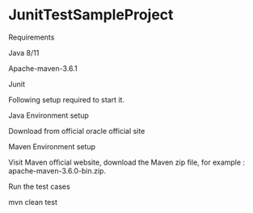 # JunitTestSampleProject


Requirements


Java 8/11

Apache-maven-3.6.1

Junit



Following setup required to start it.

Java Environment setup

Download from official oracle official site

Maven Environment setup

Visit Maven official website, download the Maven zip file, for example : apache-maven-3.6.0-bin.zip.


Run the test cases

mvn clean test
